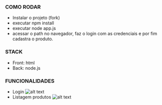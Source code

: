 ### COMO RODAR
- Instalar o projeto (fork)
- executar npm install
- executar node app.js
- acessar o path no navegador, faz o login com as credenciais e por fim cadastra o produto.

### STACK
- Front: html
- Back: node.js

### FUNCIONALIDADES
- Login
![alt text](../desafio-redbull/front/img/capturaLogin.png)
- Listagem produtos
![alt text](../desafio-redbull/front/img/capturaCadastroo.png)